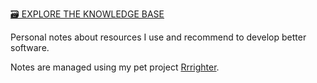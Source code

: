[🗃️ EXPLORE THE KNOWLEDGE BASE](https://kb.zharikov.pro)

Personal notes about resources I use and recommend to develop better software.

Notes are managed using my pet project [Rrrighter](https://github.com/rrrighter/rrrighter).
